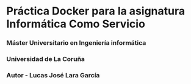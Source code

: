# Práctica Docker para la asignatura Informática Como Servicio

### Máster Universitario en Ingeniería informática
### Universidad de La Coruña
### Autor - Lucas José Lara García
